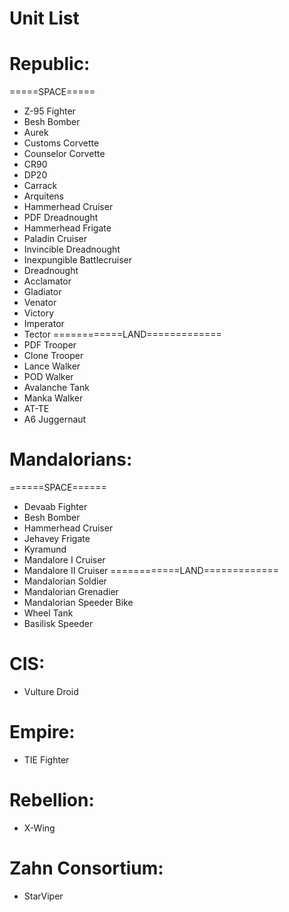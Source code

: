 # Unit List

# Republic:

=====SPACE=====
 - Z-95 Fighter
 - Besh Bomber
 - Aurek
 - Customs Corvette
 - Counselor Corvette
 - CR90
 - DP20
 - Carrack
 - Arquitens
 - Hammerhead Cruiser
 - PDF Dreadnought
 - Hammerhead Frigate
 - Paladin Cruiser
 - Invincible Dreadnought
 - Inexpungible Battlecruiser
 - Dreadnought
 - Acclamator
 - Gladiator
 - Venator
 - Victory
 - Imperator
 - Tector
============LAND=============
 - PDF Trooper
 - Clone Trooper
 - Lance Walker
 - POD Walker
 - Avalanche Tank
 - Manka Walker
 - AT-TE
 - A6 Juggernaut

# Mandalorians:

======SPACE======
 - Devaab Fighter
 - Besh Bomber
 - Hammerhead Cruiser
 - Jehavey Frigate
 - Kyramund
 - Mandalore I Cruiser
 - Mandalore II Cruiser
============LAND=============
 - Mandalorian Soldier
 - Mandalorian Grenadier
 - Mandalorian Speeder Bike
 - Wheel Tank
 - Basilisk Speeder

# CIS:

 - Vulture Droid

# Empire:

 - TIE Fighter

# Rebellion:

 - X-Wing

# Zahn Consortium:

 - StarViper
